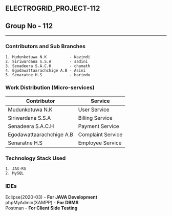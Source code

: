 ## ELECTROGRID_PROJECT-112
## Group No - 112
---
### Contributors and Sub Branches
    1. Mudunkotuwa N.K          - Kavindi
    2. Siriwardana S.S.A        - sadini
    3. Senadeera S.A.C.H        - chamath
    4. Egodawattaarachchige A.B - Asini
    5. Senaratne H.S            - harindu
    
### Work Distribution (Micro-services)    
    
| Contributor            | Service |
| -------------           | ------------- |
| Mudunkotuwa N.K            | User Service  |
| Siriwardana S.S.A           | Billing Service  |
| Senadeera S.A.C.H           | Payment Service  |
| Egodawattaarachchige A.B          | Complaint Service  |
| Senaratne H.S            | Employee Service  |


### Technology Stack Used
    1. JAX-RS
    2. MySQL
    
 ### IDEs
 Eclipse(2020-03)  - **For JAVA Development**<br/>
 phpMyAdmin(XAMPP) - **For DBMS**<br/>
 Postman           - **For Client Side Testing**
 
 
 

   
